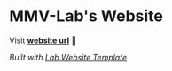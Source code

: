 
# MMV-Lab's Website

Visit **[website url](#)** 🚀

_Built with [Lab Website Template](https://greene-lab.gitbook.io/lab-website-template-docs)_
